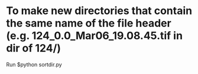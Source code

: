 # To make new directories that contain the same name of the file header (e.g. 124_0.0_Mar06_19.08.45.tif in dir of 124/)

Run $python sortdir.py
